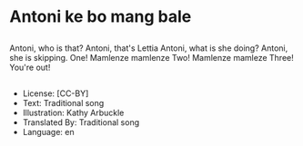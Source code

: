 # Antoni ke bo mang bale

##
Antoni, who is that?
Antoni, that's Lettia
Antoni, what is she
doing? Antoni, she is
skipping.
One! Mamlenze
mamlenze
Two! Mamlenze
mamleze
Three! You're out!

##
* License: [CC-BY]
* Text: Traditional song
* Illustration: Kathy Arbuckle
* Translated By: Traditional song
* Language: en
